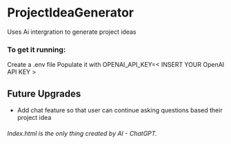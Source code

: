 # ProjectIdeaGenerator
Uses Ai intergration to generate project ideas

### To get it running:

Create a .env file
Populate it with OPENAI_API_KEY=< INSERT YOUR OpenAI API KEY >

## Future Upgrades
- Add chat feature so that user can continue asking questions based their project idea

###### Index.html is the only thing created by AI - ChatGPT.
